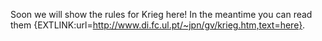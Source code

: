 Soon we will show the rules for Krieg here! In the meantime you can read them {EXTLINK:url=http://www.di.fc.ul.pt/~jpn/gv/krieg.htm,text=here}.
